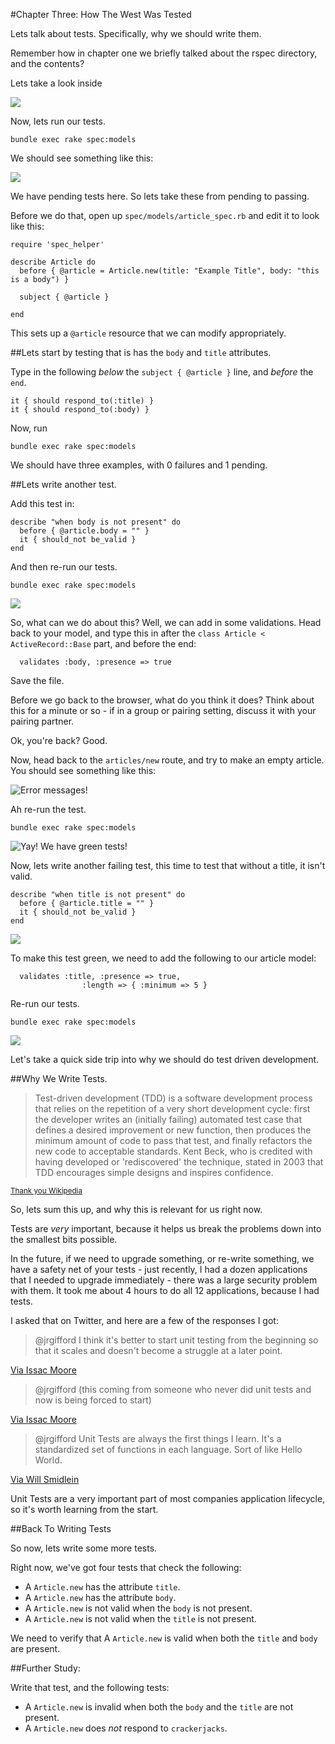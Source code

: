 #Chapter Three: How The West Was Tested


Lets talk about tests. Specifically, why we should write them.


Remember how in chapter one we briefly talked about the rspec directory, and the contents?


Lets take a look inside 

![](images/036.png)

      
Now, lets run our tests.
    
    bundle exec rake spec:models

We should see something like this:

![](images/037.png)



We have pending tests here. So lets take these from pending to passing.

Before we do that, open up `spec/models/article_spec.rb` and edit it to look like this:

    require 'spec_helper'

    describe Article do
      before { @article = Article.new(title: "Example Title", body: "this is a body") }

      subject { @article }

    end


This sets up a `@article` resource that we can modify appropriately. 

##Lets start by testing that is has the `body` and `title` attributes.


Type in the following *below* the `subject { @article }` line, and *before* the `end`.

    it { should respond_to(:title) }
    it { should respond_to(:body) }


Now, run

    bundle exec rake spec:models

We should have three examples, with 0 failures and 1 pending. 


##Lets write another test.

Add this test in:

    describe "when body is not present" do
      before { @article.body = "" }
      it { should_not be_valid }
    end



And then re-run our tests.

    bundle exec rake spec:models


![](images/041.png)

So, what can we do about this? Well, we can add in some validations. Head back to your model, and type this in after the `class Article < ActiveRecord::Base` part, and before the end:


      validates :body, :presence => true

Save the file.

Before we go back to the browser, what do you think it does? Think about this for a minute or so - if in a group or pairing setting, discuss it with your pairing partner. 


Ok, you're back? Good. 


Now, head back to the `articles/new` route, and try to make an empty article. You should see something like this:

![Error messages!](images/014.png)


Ah re-run the test.

    bundle exec rake spec:models
    

![Yay! We have green tests!](images/038.png)


Now, lets write another failing test, this time to test that without a title, it isn't valid. 


    describe "when title is not present" do
      before { @article.title = "" }
      it { should_not be_valid }
    end


![](images/042.png)


To make this test green, we need to add the following to our article model:


      validates :title, :presence => true,
                    :length => { :minimum => 5 }



Re-run our tests.

    bundle exec rake spec:models

![](images/043.png)


Let's take a quick side trip into why we should do test driven development.

##Why We Write Tests.

> Test-driven development (TDD) is a software development process that relies on the
> repetition of a very short development cycle: first the developer writes an (initially failing)
> automated test case that defines a desired improvement or new function, then produces the minimum
> amount of code to pass that test, and finally refactors the new code to acceptable standards.
> Kent Beck, who is credited with having developed or 'rediscovered' the technique, stated in 2003 
> that TDD encourages simple designs and inspires confidence.

<sub>[Thank you Wikipedia](http://en.wikipedia.org/wiki/Test-driven_development)</sub>


So, lets sum this up, and why this is relevant for us right now.

Tests are *very* important, because it helps us break the problems down into the smallest bits possible.

In the future, if we need to upgrade something, or re-write something, we have a safety net of your tests - just recently, I had a dozen applications that I needed to upgrade immediately - there was a large security problem with them. It took me about 4 hours to do all 12 applications, because I had tests.



I asked that on Twitter, and here are a few of the responses I got:


> @jrgifford I think it's better to start unit testing from the beginning so that it scales and doesn't become a struggle at a later point.

[Via Issac Moore](https://twitter.com/iamramsey/status/306093052219494401)


> @jrgifford (this coming from someone who never did unit tests and now is being forced to start)

[Via Issac Moore](https://twitter.com/iamramsey/status/306093174391181312)


> @jrgifford Unit Tests are always the first things I learn. It's a standardized set of functions in each language. Sort of like Hello World.

[Via Will Smidlein](https://twitter.com/ws/status/306086152769769472)


Unit Tests are a very important part of most companies application lifecycle, so it's worth learning from the start.



##Back To Writing Tests

So now, lets write some more tests. 


Right now, we've got four tests that check the following:

- A `Article.new` has the attribute `title`.
- A `Article.new` has the attribute `body`.
- A `Article.new` is not valid when the `body` is not present.
- A `Article.new` is not valid when the `title` is not present.

We need to verify that A `Article.new` is valid when both the `title` and `body` are present. 


##Further Study:

Write that test, and the following tests:

- A `Article.new` is invalid when both the `body` and the `title` are not present.
- A `Article.new` does *not* respond to `crackerjacks`.

